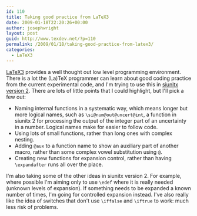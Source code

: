 ```yaml
---
id: 110
title: Taking good practice from LaTeX3
date: 2009-01-18T22:20:26+00:00
author: josephwright
layout: post
guid: http://www.texdev.net/?p=110
permalink: /2009/01/18/taking-good-practice-from-latex3/
categories:
  - LaTeX3
---
```

[LaTeX3](https://www.latex-project.org/latex3.html) provides a well thought out low level programming environment. There is a lot the (La)TeX programmer can learn about good coding practice from the current experimental code, and I'm trying to use this in [siunitx version 2](https://github.com/josephwright/siunitx). There are lots of little points that I could highlight, but I'll pick a few out:

- Naming internal functions in a systematic way, which means longer but more logical names, such as `\si@num@out@uncert@int`, a function in siunitx 2 for processing the output of the integer part of an uncertainty in a number. Logical names make for easier to follow code.
- Using lots of small functions, rather than long ones with complex nesting.
- Adding `@aux` to a function name to show an auxiliary part of another macro, rather than some complex vowel substitution using `@`.
- Creating new functions for expansion control, rather than having `\expandafter` runs all over the place.

I'm also taking some of the other ideas in siunitx version 2. For example, where possible I'm aiming only to use `\edef` where it is really needed (unknown levels of expansion). If something needs to be expanded a known number of times, I'm going for controlled expansion instead. I've also really like the idea of switches that don't use `\iffalse` and `\iftrue` to work: much less risk of problems.
